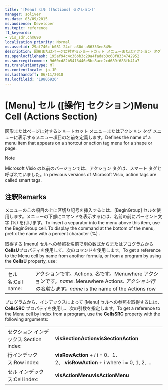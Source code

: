 ```yaml
---
title: '[Menu] セル ([Actions] セクション)'
manager: soliver
ms.date: 03/09/2015
ms.audience: Developer
ms.topic: reference
f1_keywords:
- vis_sdr.chm690
localization_priority: Normal
ms.assetid: 29af746c-b081-24cf-a30d-a56353ee849e
description: 図形またはページに対するショートカット メニューまたはアクション タグ メニューに表示するメニュー項目の名前を定義します。
ms.openlocfilehash: 195af94c4c36bb3c29a4fadab3c68f8334742952
ms.sourcegitcommit: 9d60cd82b5413446e5bc8ace2cd689f683fb41a7
ms.translationtype: MT
ms.contentlocale: ja-JP
ms.lasthandoff: 06/11/2018
ms.locfileid: "19805926"
---
```

# <a name="menu-cell-actions-section"></a><span data-ttu-id="e2795-103">[Menu] セル ([操作] セクション)</span><span class="sxs-lookup"><span data-stu-id="e2795-103">Menu Cell (Actions Section)</span></span>

<span data-ttu-id="e2795-104">図形またはページに対するショートカット メニューまたはアクション タグ メニューに表示するメニュー項目の名前を定義します。</span><span class="sxs-lookup"><span data-stu-id="e2795-104">Defines the name of a menu item that appears on a shortcut or action tag menu for a shape or page.</span></span> 
  
> [!NOTE]
> <span data-ttu-id="e2795-105">Microsoft Visio の以前のバージョンでは、アクション タグは、スマート タグと呼ばれていました。</span><span class="sxs-lookup"><span data-stu-id="e2795-105">In previous versions of Microsoft Visio, action tags are called smart tags.</span></span> 
  
## <a name="remarks"></a><span data-ttu-id="e2795-106">注釈</span><span class="sxs-lookup"><span data-stu-id="e2795-106">Remarks</span></span>

<span data-ttu-id="e2795-p101">メニューのこの項目の上に区切り記号を挿入するには、[BeginGroup] セルを使用します。メニューの下部にコマンドを表示するには、名前の前にパーセント文字 (%) を付けます。</span><span class="sxs-lookup"><span data-stu-id="e2795-p101">To insert a separator into the menu above this item, use the BeginGroup cell. To display the command at the bottom of the menu, prefix the name with a percent character (%) .</span></span>
  
<span data-ttu-id="e2795-109">取得する [menu] セルへの参照を名前で別の数式からまたはプログラムから**CellsU**プロパティを使用して、次のコマンドを使用します。</span><span class="sxs-lookup"><span data-stu-id="e2795-109">To get a reference to the Menu cell by name from another formula, or from a program by using the **CellsU** property, use:</span></span> 
  
|||
|:-----|:-----|
|<span data-ttu-id="e2795-110">セル名:</span><span class="sxs-lookup"><span data-stu-id="e2795-110">Cell name:</span></span>  <br/> |<span data-ttu-id="e2795-111">アクションです。</span><span class="sxs-lookup"><span data-stu-id="e2795-111">Actions.</span></span> <span data-ttu-id="e2795-112">*名*です。Menuwhere アクションです。</span><span class="sxs-lookup"><span data-stu-id="e2795-112">*name*  .Menuwhere Actions.</span></span>  <span data-ttu-id="e2795-113">*アクション行の名前します。*</span><span class="sxs-lookup"><span data-stu-id="e2795-113">*name*  is the name of the Actions row</span></span>  <br/> |
   
<span data-ttu-id="e2795-114">プログラムから、インデックスによって [Menu] セルへの参照を取得するには、**CellsSRC** プロパティを使用し、次の引数を指定します。</span><span class="sxs-lookup"><span data-stu-id="e2795-114">To get a reference to the Menu cell by index from a program, use the **CellsSRC** property with the following arguments:</span></span> 
  
|||
|:-----|:-----|
|<span data-ttu-id="e2795-115">セクション インデックス:</span><span class="sxs-lookup"><span data-stu-id="e2795-115">Section index:</span></span>  <br/> |<span data-ttu-id="e2795-116">**visSectionAction**</span><span class="sxs-lookup"><span data-stu-id="e2795-116">**visSectionAction**</span></span> <br/> |
|<span data-ttu-id="e2795-117">行インデックス:</span><span class="sxs-lookup"><span data-stu-id="e2795-117">Row index:</span></span>  <br/> |<span data-ttu-id="e2795-118">**visRowAction** +  *i* i = 0、1、2、.</span><span class="sxs-lookup"><span data-stu-id="e2795-118">**visRowAction** +  *i*  where i = 0, 1, 2, ...</span></span>  <br/> |
|<span data-ttu-id="e2795-119">セル インデックス:</span><span class="sxs-lookup"><span data-stu-id="e2795-119">Cell index:</span></span>  <br/> |<span data-ttu-id="e2795-120">**visActionMenu**</span><span class="sxs-lookup"><span data-stu-id="e2795-120">**visActionMenu**</span></span> <br/> |
   

